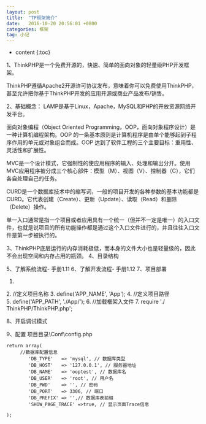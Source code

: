 ```yaml
---
layout: post
title:  "TP框架简介"
date:   2016-10-20 20:56:01 +0800
categories: 框架
tag: 小记
---
```


* content
{:toc}

1、ThinkPHP是一个免费开源的，快速、简单的面向对象的轻量级PHP开发框架。

ThinkPHP遵循Apache2开源许可协议发布，意味着你可以免费使用ThinkPHP，甚至允许把你基于ThinkPHP开发的应用开源或商业产品发布/销售。

2、基础概念：
LAMP是基于Linux，Apache，MySQL和PHP的开放资源网络开发平台。

面向对象编程（Object Oriented Programming，OOP，面向对象程序设计）是一种计算机编程架构。OOP 的一条基本原则是计算机程序是由单个能够起到子程序作用的单元或对象组合而成。OOP 达到了软件工程的三个主要目标：重用性、灵活性和扩展性。

MVC是一个设计模式，它强制性的使应用程序的输入、处理和输出分开。使用MVC应用程序被分成三个核心部件：模型（M）、视图（V）、控制器（C），它们各自处理自己的任务。 

CURD是一个数据库技术中的缩写词，一般的项目开发的各种参数的基本功能都是CURD。它代表创建（Create）、更新（Update）、读取（Read）和删除（Delete）操作。

单一入口通常是指一个项目或者应用具有一个统一（但并不一定是唯一）的入口文件，也就是说项目的所有功能操作都是通过这个入口文件进行的，并且往往入口文件是第一步被执行的。

3、ThinkPHP底层运行的内存消耗极低，而本身的文件大小也是轻量级的，因此不会出现空间和内存占用的瓶颈。
4、目录结构



5、了解系统流程- 手册1.11
6、了解开发流程- 手册1.12
7、项目部署

1. <?php
2. //定义项目名称
3. define('APP_NAME', 'App');
4. //定义项目路径
5. define('APP_PATH', './App/');
6. //加载框架入文件
7. require './ ThinkPHP/ThinkPHP.php';


8、开启调试模式
    

9、配置
项目目录\Conf\config.php

	return array(
		 //数据库配置信息
	        'DB_TYPE'   => 'mysql', // 数据库类型
	        'DB_HOST'   => '127.0.0.1', // 服务器地址
	        'DB_NAME'   => 'ooptest', // 数据库名
	        'DB_USER'   => 'root', // 用户名
	        'DB_PWD'    => '', // 密码
	        'DB_PORT'   => 3306, // 端口
	        'DB_PREFIX' => '',// 数据库表前缀 
			'SHOW_PAGE_TRACE' =>true, // 显示页面Trace信息

	);